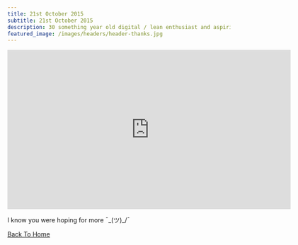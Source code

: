 ```yaml
---
title: 21st October 2015
subtitle: 21st October 2015
description: 30 something year old digital / lean enthusiast and aspiring chef. 18+ years experience in operations, digitalization, cost reduction and project management.
featured_image: /images/headers/header-thanks.jpg
---
```

<iframe src="http://player.vimeo.com/video/298282253?autoplay=1&loop=1&autopause=0" width="640" height="360" frameborder="0" allow="autoplay; fullscreen" allowfullscreen></iframe>

I know you were hoping for more  ¯\_(ツ)_/¯

<p><a href="/" class="button button--large">Back To Home</a></p
